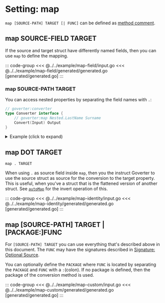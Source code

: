# Setting: map

`map [SOURCE-PATH] TARGET [| FUNC]` can be defined as [method comment](./define-settings.md#method).

## map SOURCE-FIELD TARGET 

If the source and target struct have differently named fields, then you can use
`map` to define the mapping.

::: code-group
<<< @../../example/map-field/input.go
<<< @../../example/map-field/generated/generated.go [generated/generated.go]
:::

### map SOURCE-PATH TARGET

You can access nested properties by separating the field names with `.`:

```go
// goverter:converter
type Converter interface {
    // goverter:map Nested.LastName Surname
    Convert(Input) Output
}
```

<details>
  <summary>Example (click to expand)</summary>

::: code-group
<<< @../../example/map-path/input.go
<<< @../../example/map-path/generated/generated.go [generated/generated.go]
:::

</details>

## map DOT TARGET

`map . TARGET`

When using `.` as source field inside `map`, then you the instruct Goverter to
use the source struct as source for the conversion to the target property. This
is useful, when you've a struct that is the flattened version of another
struct. See [`autoMap`](./autoMap.md) for the invert operation of this.

::: code-group
<<< @../../example/map-identity/input.go
<<< @../../example/map-identity/generated/generated.go [generated/generated.go]
:::

## map [SOURCE-PATH] TARGET | [PACKAGE:]FUNC

For `[SOURCE-PATH] TARGET` you can use everything that's described above in
this document. The `FUNC` may have the signatures described in [Signature:
Optional Source](./signature.md#signature-optional-source).

You can optionally define the `PACKAGE` where `FUNC` is located by separating
the `PACKAGE` and `FUNC` with a `:`(colon). If no package is defined, then the
package of the conversion method is used.

::: code-group
<<< @../../example/map-custom/input.go
<<< @../../example/map-custom/generated/generated.go [generated/generated.go]
:::
